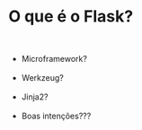 # O que é o Flask?
<br>

- Microframework? <!-- .element: class="fragment" data-fragment-index="1" -->
<br><br>
- Werkzeug? <!-- .element: class="fragment" data-fragment-index="2" -->
<br><br>
- Jinja2? <!-- .element: class="fragment" data-fragment-index="3" -->
<br><br>
- Boas intenções??? <!-- .element: class="fragment" data-fragment-index="4" -->
